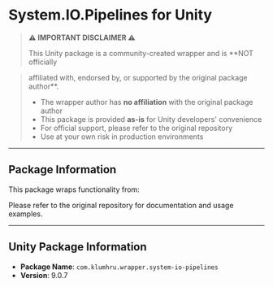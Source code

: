 # System.IO.Pipelines for Unity

> **⚠️ IMPORTANT DISCLAIMER ⚠️**
>
> This Unity package is a community-created wrapper and is **NOT officially 

> affiliated with, endorsed by, or supported by the original package author**.
>
> - The wrapper author has **no affiliation** with the original package author
> - This package is provided **as-is** for Unity developers' convenience
> - For official support, please refer to the original repository
> - Use at your own risk in production environments

---

## Package Information

This package wraps functionality from: 

Please refer to the original repository for documentation and usage examples.

---

## Unity Package Information

- **Package Name**: `com.klumhru.wrapper.system-io-pipelines`
- **Version**: 9.0.7
